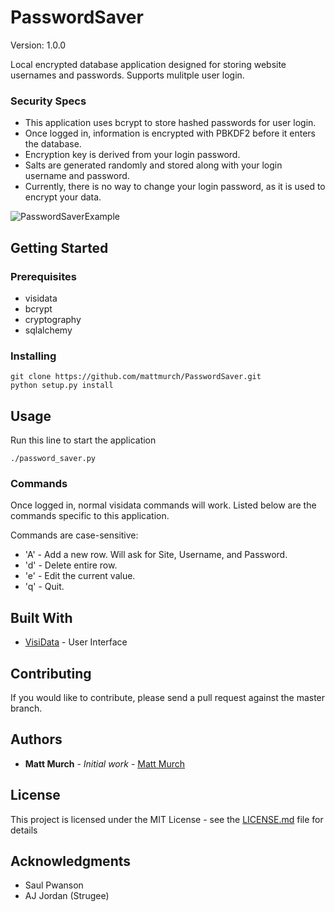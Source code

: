 # PasswordSaver
Version: 1.0.0

Local encrypted database application designed for storing website usernames and passwords. Supports mulitple user login.

### Security Specs
* This application uses bcrypt to store hashed passwords for user login.
* Once logged in, information is encrypted with PBKDF2 before it enters the database.
* Encryption key is derived from your login password.
* Salts are generated randomly and stored along with your login username and password.
* Currently, there is no way to change your login password, as it is used to encrypt your data.

![PasswordSaverExample](https://user-images.githubusercontent.com/13307633/27192135-35fe1be4-51c8-11e7-8c02-33936d9b4d21.png)

## Getting Started

### Prerequisites

* visidata
* bcrypt
* cryptography
* sqlalchemy


### Installing

```
git clone https://github.com/mattmurch/PasswordSaver.git
python setup.py install
```

## Usage

Run this line to start the application

```
./password_saver.py
```

### Commands

Once logged in, normal visidata commands will work.
Listed below are the commands specific to this application.

Commands are case-sensitive:
* 'A' - Add a new row. Will ask for Site, Username, and Password.
* 'd' - Delete entire row.
* 'e' - Edit the current value.
* 'q' - Quit.


## Built With

* [VisiData](https://github.com/saulpw/visidata/) - User Interface

## Contributing

If you would like to contribute, please send a pull request against the master branch.


## Authors

* **Matt Murch** - *Initial work* - [Matt Murch](https://github.com/mattmurch)


## License

This project is licensed under the MIT License - see the [LICENSE.md](LICENSE.md) file for details


## Acknowledgments

* Saul Pwanson
* AJ Jordan (Strugee)
